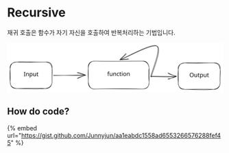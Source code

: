 # Recursive

재귀 호출은 함수가 자기 자신을 호출하여 반복처리하는 기법입니다.

<img src="../../.gitbook/assets/file.excalidraw (1) (1) (1) (1) (1) (1) (1) (1) (1) (1) (1) (1) (1) (1) (1) (1) (1) (1) (1) (1) (1) (1) (1) (1) (1).svg" alt="" class="gitbook-drawing">

## How do code?

{% embed url="https://gist.github.com/Junnyjun/aa1eabdc1558ad6553266576288fef45" %}
